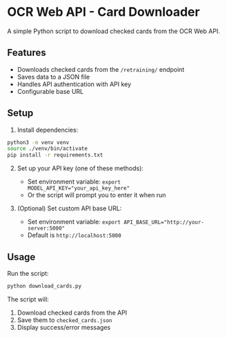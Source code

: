 # OCR Web API - Card Downloader

A simple Python script to download checked cards from the OCR Web API.

## Features

- Downloads checked cards from the `/retraining/` endpoint
- Saves data to a JSON file
- Handles API authentication with API key
- Configurable base URL

## Setup

1. Install dependencies:
```bash
python3 -m venv venv
source ./venv/bin/activate
pip install -r requirements.txt
```

2. Set up your API key (one of these methods):
   - Set environment variable: `export MODEL_API_KEY="your_api_key_here"`
   - Or the script will prompt you to enter it when run

3. (Optional) Set custom API base URL:
   - Set environment variable: `export API_BASE_URL="http://your-server:5000"`
   - Default is `http://localhost:5000`

## Usage

Run the script:
```bash
python download_cards.py
```

The script will:
1. Download checked cards from the API
2. Save them to `checked_cards.json`
3. Display success/error messages
